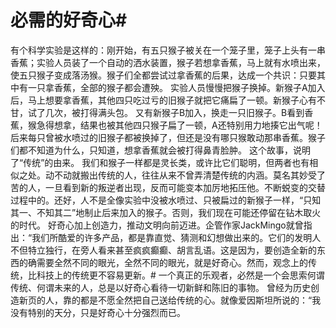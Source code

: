 # 必需的好奇心#
有个科学实验是这样的：刚开始，有五只猴子被关在一个笼子里，笼子上头有一串香蕉；实验人员装了一个自动的洒水装置，猴子若想拿香蕉，马上就有水喷出来，使五只猴子变成落汤猴。猴子们全都尝试过拿香蕉的后果，达成一个共识：只要其中有一只拿香蕉，全部的猴子都会遭殃。
实验人员慢慢把猴子换掉。新猴子A加入后，马上想要拿香蕉，其他四只吃过亏的旧猴子就把它痛扁了一顿。新猴子心有不甘，试了几次，被打得满头包。
又有新猴子B加入，换走一只旧猴子。B看到香蕉，猴急得想拿，结果也被其他四只猴子扁了一顿，A还特别用力地揍它出气呢！ 后来每只曾被水喷过的旧猴子都被换掉了，但还是没有哪只猴敢动那串香蕉。猴子们都不知道为什么，只知道，想拿香蕉就会被打得鼻青脸肿。
这个故事，说明了“传统”的由来。
我们和猴子一样都是灵长类，或许比它们聪明，但两者也有相似之处。动不动就搬出传统的人，往往从来不曾弄清楚传统的内涵。莫名其妙受了苦的人，一旦看到新的叛逆者出现，反而可能变本加厉地拓压他。不断蜕变的交替过程中的。还好，人不是全像实验中没被水喷过、只被扁过的新猴子一样，“只知其一、不知其二”地制止后来加入的猴子。否则，我们现在可能还停留在钻木取火的时代。
好奇心加上创造力，推动文明向前迈进。企管作家JackMingo就曾指出：“我们所酷爱的许多产品，都是靠直觉、猜测和幻想做出来的。它们的发明人不但特立独行，在旁人看来甚至疯疯癫癫、胡言乱语。这是因为，要创造全新的东西的确需要全然不同的眼光，全然不同的眼光，就是好奇心。然而，观念上的传统，比科技上的传统更不容易更新。# 一个真正的乐观者，必然是一个会思索何谓传统、何谓未来的人，总是以好奇心看待一切新鲜和陈旧的事物。 曾经为历史创造新页的人，靠的都是不愿全然把自己送给传统的心。就像爱因斯坦所说的：“我没有特别的天分，只是好奇心十分强烈而已。
 